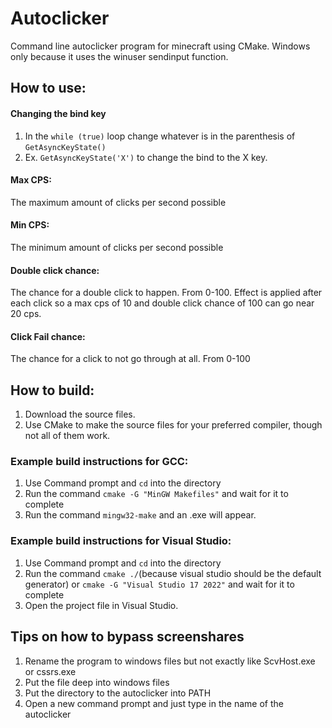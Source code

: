 # Autoclicker
Command line autoclicker program for minecraft using CMake. Windows only because it uses the winuser sendinput function.
## How to use:
#### Changing the bind key
1. In the `while (true)` loop change whatever is in the parenthesis of `GetAsyncKeyState()`
2. Ex. `GetAsyncKeyState('X')` to change the bind to the X key.
#### Max CPS: 
The maximum amount of clicks per second possible
#### Min CPS: 
The minimum amount of clicks per second possible
#### Double click chance: 
The chance for a double click to happen. From 0-100. Effect is applied after each click so a max cps of 10 and double click chance of 100 can go near 20 cps.
#### Click Fail chance: 
The chance for a click to not go through at all. From 0-100
## How to build:
1. Download the source files.
2. Use CMake to make the source files for your preferred compiler, though not all of them work.
### Example build instructions for GCC:
1. Use Command prompt and `cd` into the directory
2. Run the command `cmake -G "MinGW Makefiles"` and wait for it to complete
3. Run the command `mingw32-make` and an .exe will appear.
### Example build instructions for Visual Studio:
1. Use Command prompt and `cd` into the directory
2. Run the command `cmake ./`(because visual studio should be the default generator) or `cmake -G "Visual Studio 17 2022"` and wait for it to complete
3. Open the project file in Visual Studio.
## Tips on how to bypass screenshares
1. Rename the program to windows files but not exactly like ScvHost.exe or cssrs.exe
2. Put the file deep into windows files
3. Put the directory to the autoclicker into PATH
4. Open a new command prompt and just type in the name of the autoclicker
